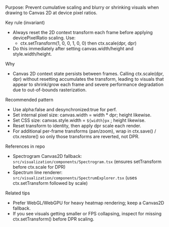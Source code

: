 Purpose: Prevent cumulative scaling and blurry or shrinking visuals when drawing to Canvas 2D at device pixel ratios.

Key rule (invariant)

- Always reset the 2D context transform each frame before applying devicePixelRatio scaling. Use:
  - ctx.setTransform(1, 0, 0, 1, 0, 0) then ctx.scale(dpr, dpr)
- Do this immediately after setting canvas.width/height and style.width/height.

Why

- Canvas 2D context state persists between frames. Calling ctx.scale(dpr, dpr) without resetting accumulates the transform, leading to visuals that appear to shrink/grow each frame and severe performance degradation due to out-of-bounds rasterization.

Recommended pattern

- Use alpha:false and desynchronized:true for perf.
- Set internal pixel size: canvas.width = width \* dpr; height likewise.
- Set CSS size: canvas.style.width = `${width}px` ; height likewise.
- Reset transform to identity, then apply dpr scale each render.
- For additional per-frame transforms (pan/zoom), wrap in ctx.save() / ctx.restore() so only those transforms are reverted, not DPR.

References in repo

- Spectrogram Canvas2D fallback: `src/visualization/components/Spectrogram.tsx` (ensures setTransform before ctx.scale for DPR)
- Spectrum line renderer: `src/visualization/components/SpectrumExplorer.tsx` (uses ctx.setTransform followed by scale)

Related tips

- Prefer WebGL/WebGPU for heavy heatmap rendering; keep a Canvas2D fallback.
- If you see visuals getting smaller or FPS collapsing, inspect for missing ctx.setTransform() before DPR scaling.
